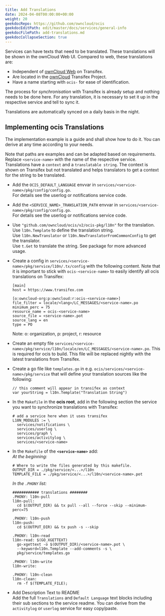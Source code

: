 ```yaml
---
title: Add Translations
date: 2024-04-08T00:00:00+00:00
weight: 20
geekdocRepo: https://github.com/owncloud/ocis
geekdocEditPath: edit/master/docs/services/general-info
geekdocFilePath: add-translations.md
geekdocCollapseSection: true
---
```


Services can have texts that need to be translated. These translations will be shown in the ownCloud Web UI. Compared to web, these translations are:

* Independent of [ownCloud Web](https://app.transifex.com/owncloud-org/owncloud-web/translate/) on Transifex.
* Are located in the [ownCloud](https://app.transifex.com/owncloud-org/owncloud/translate) Transifex Project.
* Have a name starting with `ocis-` for ease of identification.

The process for _synchronisation_ with Transifex is already setup and nothing needs to be done here. For any translation, it is necessary to set it up in the respective service and tell to sync it.

Translations are automatically synced on a daily basis in the night.

## Implementing ocis Translations

The implementation example is a guide and shall show how to do it. You can derive at any time according to your needs.

Note that paths are examples and can be adapted based on requirements.\
Replace `<service-name>` with the name of the respective service.\
Translations have a `context` and a `translatable string`. The context is shown on Transifex but not translated and helps translators to get a context for the string to be translated.

* Add the `OCIS_DEFAULT_LANGUAGE` envvar in `services/<service-name>/pkg/config/config.go`.\
  For details see the userlog or notifications service code.

* Add the `<SERVICE_NAME>_TRANSLATION_PATH` envvar in `services/<service-name>/pkg/config/config.go`.\
  For details see the userlog or notifications service code.

* Use `"github.com/owncloud/ocis/v2/ocis-pkg/l10n"` for the translation.\
  Use `l10n.Template` to define the translation string.\
  Use `l10n.NewTranslator` or `l10n.NewTranslatorFromCommonConfig` to get the translator.\
  Use `t.Get` to translate the string. See package for more advanced usage.

* Create a config in `services/<service-name>/pkg/service/l10n/.tx/config` with the following content. Note that it is important to stick with `ocis-<service-name>` to easily identify all ocis translations on Transifex:
  ```
  [main]
  host = https://www.transifex.com

  [o:owncloud-org:p:owncloud:r:ocis-<service-name>]
  file_filter = locale/<lang>/LC_MESSAGES/<service-name>.po
  minimum_perc = 75
  resource_name = ocis-<service-name>
  source_file = <service-name>.pot
  source_lang = en
  type = PO
  ```
  Note: o: organization, p: project, r: resource

* Create an empty file `services/<service-name>/pkg/service/l10n/locale/en/LC_MESSAGES/<service-name>.po`. This is required for ocis to build. This file will be replaced nightly with the latest translations from Transifex.

* Create a go file like `templates.go` in e.g. `ocis/services/<service-name>/pkg/service` that will define your translation sources like the following:
  ```
  // this comment will appear in transifex as context
  var yourString = l10n.Template("Translation String")
  ```

* In the `Makefile` in the **ocis root**, add in the following section the service you want to synchronize translations with Transifex:
  ```
  # add a service here when it uses transifex
  L10N_MODULES := \
  	services/notifications \
  	services/userlog \
  	services/graph \
  	services/activitylog \
  	services/<service-name>
  ```

* In the `Makefile` of the **`<service-name>`** add:\
  _At the beginning:_
  ```
  # Where to write the files generated by this makefile.
  OUTPUT_DIR = ./pkg/service/<...>/l10n
  TEMPLATE_FILE = ./pkg/service/<...>/l10n/<service-name>.pot
  ```
  _In the `.PHONY` list:_
  ```
  ############ translations ########
  .PHONY: l10n-pull
  l10n-pull:
  	cd $(OUTPUT_DIR) && tx pull --all --force --skip --minimum-perc=75

  .PHONY: l10n-push
  l10n-push:
  	cd $(OUTPUT_DIR) && tx push -s --skip

  .PHONY: l10n-read
  l10n-read: $(GO_XGETTEXT)
  	go-xgettext -o $(OUTPUT_DIR)/<service-name>.pot \
  	--keyword=l10n.Template --add-comments -s \
  	pkg/service/templates.go

  .PHONY: l10n-write
  l10n-write:

  .PHONY: l10n-clean
  l10n-clean:
  	rm -f $(TEMPLATE_FILE);
  ```

* Add Description Text to README\
  Add the full `Translations` and `Default Language` text blocks including their sub sections to the service readme. You can derive from the `activitylog` or `userlog` service for easy copy/paste.
